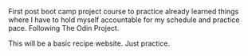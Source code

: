 First post boot camp project course to practice already learned things where I have to hold myself accountable for my schedule and practice pace. Following The Odin Project.

This will be a basic recipe website. Just practice.